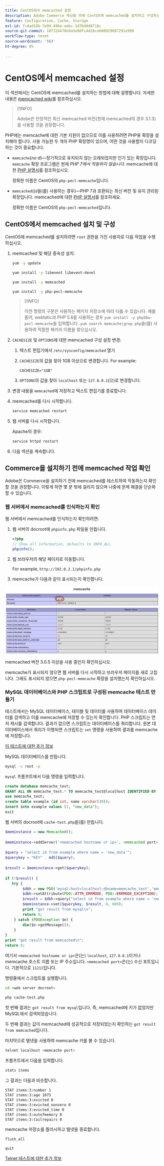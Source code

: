 ```yaml
---
title: CentOS에서 memcached 설정
description: Adobe Commerce 캐싱을 위해 CentOS에 memcached를 설치하고 구성하는 방법에 대해 알아봅니다. 설정 지침 및 최적화 팁을 알아봅니다.
feature: Configuration, Cache, Storage
exl-id: fc4ad18b-7e99-496e-aebc-1d7640d8716c
source-git-commit: 10f324478e9a5e80fc4d28ce680929687291e990
workflow-type: tm+mt
source-wordcount: '563'
ht-degree: 0%

---
```


# CentOS에서 memcached 설정

이 섹션에서는 CentOS에 memcached를 설치하는 방법에 대해 설명합니다. 자세한 내용은 [memcached wiki](https://github.com/memcached/old-wiki)를 참조하십시오.

>[!INFO]
>
>Adobe은 안정적인 최신 memcached 버전(현재 memcached의 경우 3.1.3)을 사용할 것을 권장합니다.

PHP에는 memcache에 대한 기본 지원이 없으므로 이를 사용하려면 PHP용 확장을 설치해야 합니다. 사용 가능한 두 개의 PHP 확장명이 있으며, 어떤 것을 사용할지 디코딩하는 것이 중요합니다.

- `memcache`(_no d_)—정기적으로 유지되지 않는 오래되었지만 인기 있는 확장입니다.
`memcache` 확장 프로그램은 현재 _PHP 7에서 작동하지 않습니다_. memcache에 대한 [PHP 설명서](https://www.php.net/manual/en/book.memcache.php)를 참조하십시오.

  정확한 이름은 CentOS의 `php-pecl-memcache`입니다.

- `memcached`(_(`d`_&#x200B;을(를) 사용하는 경우)—PHP 7과 호환되는 최신 버전 및 유지 관리된 확장입니다. memcached에 대한 [PHP 설명서](https://www.php.net/manual/en/book.memcached.php)를 참조하세요.

  정확한 이름은 CentOS의 `php-pecl-memcached`입니다.

## CentOS에서 memcached 설치 및 구성

CentOS에 memcached를 설치하려면 `root` 권한을 가진 사용자로 다음 작업을 수행하십시오.

1. memcached 및 해당 종속성 설치:

   ```bash
   yum -y update
   ```

   ```bash
   yum install -y libevent libevent-devel
   ```

   ```bash
   yum install -y memcached
   ```

   ```bash
   yum install -y php-pecl-memcache
   ```

   >[!INFO]
   >
   >이전 명령의 구문은 사용하는 패키지 저장소에 따라 다를 수 있습니다. 예를들어, webtatic과 PHP 5.6을 사용하는 경우 `yum install -y php56w-pecl-memcache`을 입력합니다. `yum search memcache|grep php`을(를) 사용하여 적절한 패키지 이름을 찾으십시오.


1. `CACHESIZE` 및 `OPTIONS`에 대한 memcached 구성 설정 변경:

   1. 텍스트 편집기에서 `/etc/sysconfig/memcached` 열기
   1. `CACHESIZE`의 값을 찾아 1GB 이상으로 변경합니다. For example:

      ```config
      CACHESIZE="1GB"
      ```

   1. `OPTIONS`의 값을 찾아 `localhost` 또는 `127.0.0.1`(으)로 변경합니다.

1. 변경 내용을 `memcached`에 저장하고 텍스트 편집기를 종료합니다.
1. memcached를 다시 시작합니다.

   ```bash
   service memcached restart
   ```

1. 웹 서버를 다시 시작합니다.

   Apache의 경우:

   ```bash
   service httpd restart
   ```

1. 다음 섹션을 계속합니다.

## Commerce을 설치하기 전에 memcached 작업 확인

Adobe은 Commerce을 설치하기 전에 memcached를 테스트하여 작동하는지 확인할 것을 권장합니다. 이렇게 하면 몇 분 밖에 걸리지 않으며 나중에 문제 해결을 단순화할 수 있습니다.

### 웹 서버에서 memcached를 인식하는지 확인

웹 서버에서 memcached를 인식하는지 확인하려면:

1. 웹 서버의 docroot에 `phpinfo.php` 파일을 만듭니다.

   ```php
   <?php
   // Show all information, defaults to INFO_ALL
   phpinfo();
   ```

1. 웹 브라우저의 해당 페이지로 이동합니다.

   For example, `http://192.0.2.1/phpinfo.php`

1. memcache가 다음과 같이 표시되는지 확인합니다.

![웹 서버에서 memcache를 인식하는지 확인](../../assets/configuration/memcache.png)

memcached 버전 3.0.5 이상을 사용 중인지 확인하십시오.

memcache가 표시되지 않으면 웹 서버를 다시 시작하고 브라우저 페이지를 새로 고칩니다. 그래도 표시되지 않으면 `php-pecl-memcache` 확장을 설치했는지 확인하십시오.

### MySQL 데이터베이스와 PHP 스크립트로 구성된 memcache 테스트 만들기

테스트에서는 MySQL 데이터베이스, 테이블 및 데이터를 사용하여 데이터베이스 데이터를 검색하고 이를 memcache에 저장할 수 있는지 확인합니다. PHP 스크립트는 먼저 캐시를 검색합니다. 결과가 없으면 스크립트는 데이터베이스를 쿼리합니다. 원본 데이터베이스에서 쿼리가 이행되면 스크립트는 `set` 명령을 사용하여 결과를 memcache에 저장합니다.

[이 테스트에 대한 추가 정보](https://www.digitalocean.com/community/tutorials/how-to-install-and-use-memcache-on-ubuntu-12-04)

MySQL 데이터베이스를 만듭니다.

```bash
mysql -u root -p
```

`mysql` 프롬프트에서 다음 명령을 입력합니다.

```sql
create database memcache_test;
GRANT ALL ON memcache_test.* TO memcache_test@localhost IDENTIFIED BY 'memcache_test';
use memcache_test;
create table example (id int, name varchar(30));
insert into example values (1, "new_data");
exit
```

웹 서버의 docroot에 `cache-test.php`을(를) 만듭니다.

```php
$meminstance = new Memcached();

$meminstance->addServer('<memcached hostname or ip>', <memcached port>);

$query = "select id from example where name = 'new_data'";
$querykey = "KEY" . md5($query);

$result = $meminstance->get($querykey);

if (!$result) {
   try {
        $dbh = new PDO('mysql:host=localhost;dbname=memcache_test','memcache_test','memcache_test');
        $dbh->setAttribute(PDO::ATTR_ERRMODE, PDO::ERRMODE_EXCEPTION);
        $result = $dbh->query("select id from example where name = 'new_data'")->fetch();
        $meminstance->set($querykey, $result, 0, 600);
        print "got result from mysql\n";
        return 0;
    } catch (PDOException $e) {
        die($e->getMessage());
    }
}
print "got result from memcached\n";
return 0;
```

여기서 `<memcached hostname or ip>`은(는) `localhost`, `127.0.0.1`이거나 memcache 호스트 이름 또는 IP 주소입니다. `<memcached port>`은(는) 수신 포트입니다. 기본적으로 `11211`입니다.

명령줄에서 스크립트를 실행합니다.

```bash
cd <web server docroot>
```

```bash
php cache-test.php
```

첫 번째 결과는 `got result from mysql`입니다. 즉, memcached에 키가 없었지만 MySQL에서 검색되었습니다.

두 번째 결과는 값이 memcached에 성공적으로 저장되었는지 확인하는 `got result from memcached`입니다.

마지막으로 텔넷을 사용하여 memcache 키를 볼 수 있습니다.

```bash
telnet localhost <memcache port>
```

프롬프트에서 다음을 입력합니다.

```bash
stats items
```

그 결과는 다음과 비슷합니다.

```
STAT items:3:number 1
STAT items:3:age 1075
STAT items:3:evicted 0
STAT items:3:evicted_nonzero 0
STAT items:3:evicted_time 0
STAT items:3:outofmemory 0
STAT items:3:tailrepairs 0
```

memcache 저장소를 플러시하고 텔넷을 종료합니다.

```bash
flush_all
```

```bash
quit
```

[Telnet 테스트에 대한 추가 정보](https://darkcoding.net/software/memcached-list-all-keys/)
